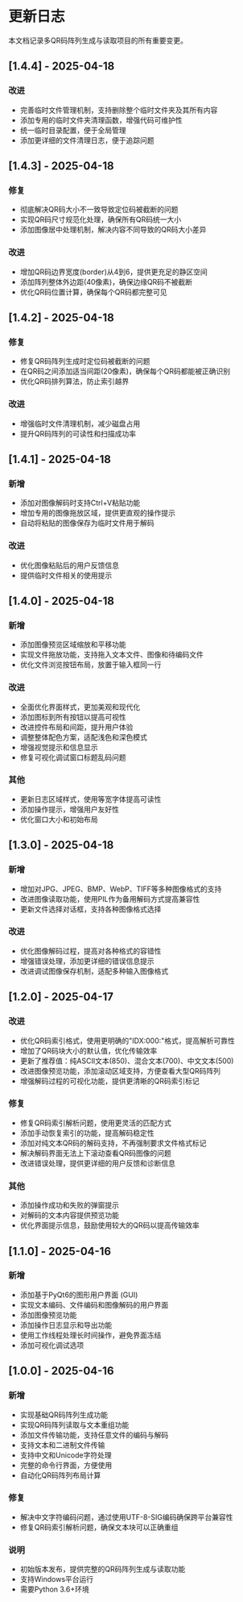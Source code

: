 # 更新日志

本文档记录多QR码阵列生成与读取项目的所有重要变更。

## [1.4.4] - 2025-04-18

### 改进
- 完善临时文件管理机制，支持删除整个临时文件夹及其所有内容
- 添加专用的临时文件夹清理函数，增强代码可维护性
- 统一临时目录配置，便于全局管理
- 添加更详细的文件清理日志，便于追踪问题

## [1.4.3] - 2025-04-18

### 修复
- 彻底解决QR码大小不一致导致定位码被截断的问题
- 实现QR码尺寸规范化处理，确保所有QR码统一大小
- 添加图像居中处理机制，解决内容不同导致的QR码大小差异

### 改进
- 增加QR码边界宽度(border)从4到6，提供更充足的静区空间
- 添加阵列整体外边距(40像素)，确保边缘QR码不被截断
- 优化QR码位置计算，确保每个QR码都完整可见

## [1.4.2] - 2025-04-18

### 修复
- 修复QR码阵列生成时定位码被截断的问题
- 在QR码之间添加适当间距(20像素)，确保每个QR码都能被正确识别
- 优化QR码排列算法，防止索引越界

### 改进
- 增强临时文件清理机制，减少磁盘占用
- 提升QR码阵列的可读性和扫描成功率

## [1.4.1] - 2025-04-18

### 新增
- 添加对图像解码时支持Ctrl+V粘贴功能
- 增加专用的图像拖放区域，提供更直观的操作提示
- 自动将粘贴的图像保存为临时文件用于解码

### 改进
- 优化图像粘贴后的用户反馈信息
- 提供临时文件相关的使用提示

## [1.4.0] - 2025-04-18

### 新增
- 添加图像预览区域缩放和平移功能
- 实现文件拖放功能，支持拖入文本文件、图像和待编码文件
- 优化文件浏览按钮布局，放置于输入框同一行

### 改进
- 全面优化界面样式，更加美观和现代化
- 添加图标到所有按钮以提高可视性
- 改进控件布局和间距，提升用户体验
- 调整整体配色方案，适配浅色和深色模式
- 增强视觉提示和信息显示
- 修复可视化调试窗口标题乱码问题

### 其他
- 更新日志区域样式，使用等宽字体提高可读性
- 添加操作提示，增强用户友好性
- 优化窗口大小和初始布局

## [1.3.0] - 2025-04-18

### 新增
- 增加对JPG、JPEG、BMP、WebP、TIFF等多种图像格式的支持
- 改进图像读取功能，使用PIL作为备用解码方式提高兼容性
- 更新文件选择对话框，支持各种图像格式选择

### 改进
- 优化图像解码过程，提高对各种格式的容错性
- 增强错误处理，添加更详细的错误信息提示
- 改进调试图像保存机制，适配多种输入图像格式

## [1.2.0] - 2025-04-17

### 改进
- 优化QR码索引格式，使用更明确的"IDX:000:"格式，提高解析可靠性
- 增加了QR码块大小的默认值，优化传输效率
- 更新了推荐值：纯ASCII文本(850)、混合文本(700)、中文文本(500)
- 改进图像预览功能，添加滚动区域支持，方便查看大型QR码阵列
- 增强解码过程的可视化功能，提供更清晰的QR码索引标记

### 修复
- 修复QR码索引解析问题，使用更灵活的匹配方式
- 添加手动恢复索引的功能，提高解码稳定性
- 添加对纯文本QR码的解码支持，不再强制要求文件格式标记
- 解决解码界面无法上下滚动查看QR码图像的问题
- 改进错误处理，提供更详细的用户反馈和诊断信息

### 其他
- 添加操作成功和失败的弹窗提示
- 对解码的文本内容提供预览功能
- 优化界面提示信息，鼓励使用较大的QR码以提高传输效率

## [1.1.0] - 2025-04-16

### 新增
- 添加基于PyQt6的图形用户界面 (GUI)
- 实现文本编码、文件编码和图像解码的用户界面
- 添加图像预览功能
- 添加操作日志显示和导出功能
- 使用工作线程处理长时间操作，避免界面冻结
- 添加可视化调试选项

## [1.0.0] - 2025-04-16

### 新增
- 实现基础QR码阵列生成功能
- 实现QR码阵列读取与文本重组功能
- 添加文件传输功能，支持任意文件的编码与解码
- 支持文本和二进制文件传输
- 支持中文和Unicode字符处理
- 完整的命令行界面，方便使用
- 自动化QR码阵列布局计算

### 修复
- 解决中文字符编码问题，通过使用UTF-8-SIG编码确保跨平台兼容性
- 修复QR码索引解析问题，确保文本块可以正确重组

### 说明
- 初始版本发布，提供完整的QR码阵列生成与读取功能
- 支持Windows平台运行
- 需要Python 3.6+环境 